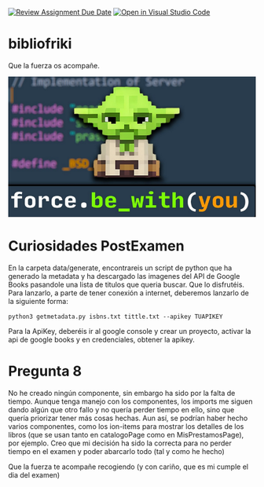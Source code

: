 [![Review Assignment Due Date](https://classroom.github.com/assets/deadline-readme-button-24ddc0f5d75046c5622901739e7c5dd533143b0c8e959d652212380cedb1ea36.svg)](https://classroom.github.com/a/8zmCNbVE)
[![Open in Visual Studio Code](https://classroom.github.com/assets/open-in-vscode-718a45dd9cf7e7f842a935f5ebbe5719a5e09af4491e668f4dbf3b35d5cca122.svg)](https://classroom.github.com/online_ide?assignment_repo_id=12789603&assignment_repo_type=AssignmentRepo)
# bibliofriki
Que la fuerza os acompañe.

![Que la fuerza te acompañe](./data/yoda.png)

# Curiosidades PostExamen
  En la carpeta data/generate, encontrareis un script de python que ha generado la metadata y ha descargado las imagenes del API de Google Books pasandole una lista de titulos que queria buscar. Que lo disfrutéis.
  Para lanzarlo, a parte de tener conexión a internet, deberemos lanzarlo de la siguiente forma:

````
python3 getmetadata.py isbns.txt tittle.txt --apikey TUAPIKEY
````
  Para la ApiKey, deberéis ir al google console y crear un proyecto, activar la api de google books y en credenciales, obtener la apikey.

# Pregunta 8
No he creado ningún componente, sin embargo ha sido por la falta de tiempo. Aunque tenga manejo con los componentes, los imports me siguen dando algún que otro fallo y no quería perder tiempo en ello, sino que quería priorizar tener más cosas hechas.
Aun así, se podrían haber hecho varios componentes, como los ion-items para mostrar los detalles de los libros (que se usan tanto en catalogoPage como en MisPrestamosPage), por ejemplo.
Creo que mi decisión ha sido la correcta para no perder tiempo en el examen y poder abarcarlo todo (tal y como he hecho)

Que la fuerza te acompañe recogiendo (y con cariño, que es mi cumple el dia del examen)

